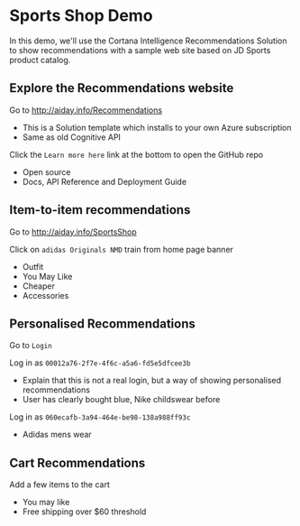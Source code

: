 # Sports Shop Demo
In this demo, we'll use the Cortana Intelligence Recommendations Solution to show recommendations with a sample web site based on JD Sports product catalog.

## Explore the Recommendations website
Go to http://aiday.info/Recommendations
* This is a Solution template which installs to your own Azure subscription
* Same as old Cognitive API

Click the `Learn more here` link at the bottom to open the GitHub repo
* Open source
* Docs, API Reference and Deployment Guide

## Item-to-item recommendations
Go to http://aiday.info/SportsShop

Click on `adidas Originals NMD` train from home page banner
* Outfit
* You May Like
* Cheaper
* Accessories

## Personalised Recommendations
Go to `Login`

Log in as `00012a76-2f7e-4f6c-a5a6-fd5e5dfcee3b`
* Explain that this is not a real login, but a way of showing personalised recommendations
* User has clearly bought blue, Nike childswear before

Log in as `060ecafb-3a94-464e-be98-138a988ff93c`
* Adidas mens wear

## Cart Recommendations
Add a few items to the cart
* You may like
* Free shipping over $60 threshold
